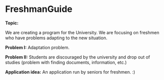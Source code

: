 ﻿# FreshmanGuide

**Topic:**

We are creating a program for the University. We are focusing on freshmen who have problems adapting to the new situation.


**Problem I:** Adaptation problem.

**Problem II:** Students are discouraged by the university and drop out of studies (problem with finding documents, information, etc.)

**Application idea:** An application run by seniors for freshmen. :)
